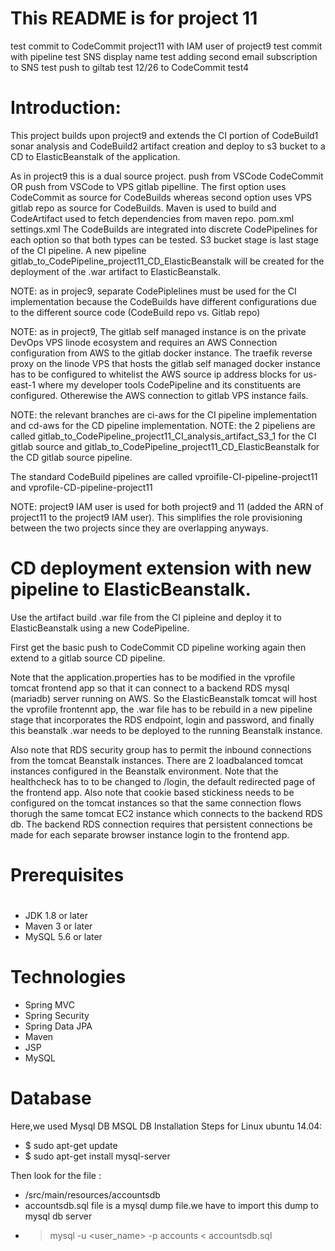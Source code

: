 # This README is for project 11
 
test commit to CodeCommit project11 with IAM user of project9
 test commit with pipeline
 test SNS display name
 test adding second email subscription to SNS
 test push to giltab 
 test 12/26 to CodeCommit
test4

# Introduction:

This project builds upon project9 and extends the CI portion of CodeBuild1 sonar analysis and CodeBuild2 artifact creation and deploy to s3 bucket to a CD to ElasticBeanstalk of the application.

As in project9 this is a dual source project. 
push from VSCode CodeCommit OR push from VSCode to VPS gitlab pipelline. The first option uses CodeCommit as source for CodeBuilds whereas second option uses VPS gitlab repo as source for CodeBuilds.
Maven is used to build and CodeArtifact used to fetch dependencies from maven repo. pom.xml settings.xml
The CodeBuilds are integrated into discrete CodePipelines for each option so that both types can be tested. S3 bucket stage is last stage of the CI pipeline.
A new pipeline gitlab_to_CodePipeline_project11_CD_ElasticBeanstalk will be created for the deployment of the .war artifact to ElasticBeanstalk.

NOTE: as in projec9, separate CodePiplelines must be used for the CI implementation because the CodeBuilds have different configurations due to the different source code (CodeBuild repo vs. Gitlab repo)


NOTE: as in project9, The gitlab self managed instance is on the private DevOps VPS linode ecosystem and requires an AWS Connection configuration from AWS to the gitlab docker instance.
The traefik reverse proxy on the linode VPS that hosts the gitlab self managed docker instance has to be configured to whitelist the AWS source ip address blocks for us-east-1 where my developer tools CodePipeline and its constituents are configured. Otherewise the AWS connection to gitlab VPS instance fails.


NOTE: the relevant branches are ci-aws for the CI pipeline implementation and cd-aws for the CD pipeline implementation.
NOTE: the 2 pipeliens are called gitlab_to_CodePipeline_project11_CI_analysis_artifact_S3_1 for the CI gitlab source and gitlab_to_CodePipeline_project11_CD_ElasticBeanstalk for the CD gitlab source pipeline.

The standard CodeBuild pipelines are called vproifile-CI-pipeline-project11 and vprofile-CD-pipeline-project11

NOTE: project9 IAM user is used for both project9 and 11 (added the ARN of project11 to the project9 IAM user). This simplifies the role provisioning between the two projects since they are overlapping anyways.


# CD deployment extension with new pipeline to ElasticBeanstalk. 

Use the artifact build .war file from the CI pipleine and deploy it to ElasticBeanstalk using a new CodePipeline.

First get the basic push to CodeCommit CD pipeline working again then extend to a gitlab source CD pipeline.

Note that the application.properties has to be modified in the vprofile tomcat frontend app so that it can connect to a backend RDS mysql (mariadb) server running on AWS. So the ElasticBeanstalk tomcat will host the vprofile frontennt app, the .war file has to be rebuild in a new pipeline stage that incorporates the RDS endpoint, login and password, and finally this beanstalk .war needs to be deployed to the running Beanstalk instance.  

Also note that RDS security group has to permit the inbound connections from the tomcat Beanstalk instances. There are 2 loadbalanced tomcat instances configured in the Beanstalk environment.   Note that the healthcheck has to to be changed to /login, the default redirected page of the frontend app.  Also note that cookie based stickiness needs to be configured on the tomcat instances so that the same connection flows thorugh the same tomcat EC2 instance which connects to the backend RDS db. The backend RDS connection requires that persistent connections be made for each separate browser instance login to the frontend app.


# Prerequisites
#
- JDK 1.8 or later
- Maven 3 or later
- MySQL 5.6 or later

# Technologies 
- Spring MVC
- Spring Security
- Spring Data JPA
- Maven
- JSP
- MySQL
# Database
Here,we used Mysql DB 
MSQL DB Installation Steps for Linux ubuntu 14.04:
- $ sudo apt-get update
- $ sudo apt-get install mysql-server

Then look for the file :
- /src/main/resources/accountsdb
- accountsdb.sql file is a mysql dump file.we have to import this dump to mysql db server
- > mysql -u <user_name> -p accounts < accountsdb.sql



